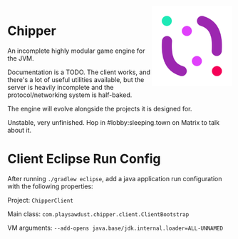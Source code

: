 <img src="doc/logo.png" align="right" width="180px"/>

# Chipper
An incomplete highly modular game engine for the JVM.

Documentation is a TODO. The client works, and there's a lot of useful utilities available, but the server is heavily incomplete and the protocol/networking system is half-baked.

The engine will evolve alongside the projects it is designed for.

Unstable, very unfinished. Hop in #lobby:sleeping.town on Matrix to talk about it.

# Client Eclipse Run Config

After running `./gradlew eclipse`, add a java application run configuration with the following properties:

Project: `ChipperClient`

Main class: `com.playsawdust.chipper.client.ClientBootstrap`

VM arguments: `--add-opens java.base/jdk.internal.loader=ALL-UNNAMED`
